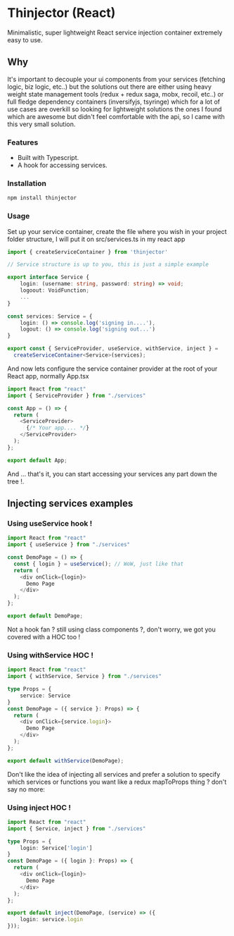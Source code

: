 # Thinjector (React)

Minimalistic, super lightweight React service injection container extremely easy to use.

## Why
It's important to decouple your ui components from your services (fetching logic, biz logic, etc..) but the solutions out there are either using heavy weight state management tools (redux + redux saga, mobx, recoil, etc..) or full fledge dependency containers (inversifyjs, 
tsyringe) which for a lot of use cases are overkill so looking for lightweight solutions the ones I found which are awesome but didn't feel comfortable with the api, so I came with this very small solution.
### Features
- Built with Typescript.
- A hook for accessing services.

### Installation

```bash
npm install thinjector
```

### Usage

Set up your service container, create the file where you wish in your project folder structure, I will put it on src/services.ts in my react app
```typescript
import { createServiceContainer } from 'thinjector'

// Service structure is up to you, this is just a simple example

export interface Service {
    login: (username: string, password: string) => void;
    logoout: VoidFunction;
    ...
} 

const services: Service = {
    login: () => console.log('signing in....'),
    logout: () => console.log('signing out...')
}

export const { ServiceProvider, useService, withService, inject } =
  createServiceContainer<Service>(services);
```

And now lets configure the service container provider at the root of your React app, normally App.tsx

```typescript
import React from "react"
import { ServiceProvider } from "./services"

const App = () => {
  return (
    <ServiceProvider>
      {/* Your app.... */}
    </ServiceProvider>
  );
};

export default App;
```
And ... that's it, you can start accessing your services any part down the tree !.
## Injecting services examples
### Using useService hook !
```typescript
import React from "react"
import { useService } from "./services"

const DemoPage = () => {
  const { login } = useService(); // WoW, just like that
  return (
    <div onClick={login}>
      Demo Page
    </div>
  );
};

export default DemoPage;
```

Not a hook fan ? still using class components ?, don't worry, we got you covered with a HOC too !
### Using withService HOC !
```typescript
import React from "react"
import { withService, Service } from "./services"

type Props = {
    service: Service
}
const DemoPage = ({ service }: Props) => {
  return (
    <div onClick={service.login}>
      Demo Page
    </div>
  );
};

export default withService(DemoPage);
```
Don't like the idea of injecting all services and prefer a solution to specify which services or functions you want like a redux mapToProps thing ? don't say no more:
### Using inject HOC !
```typescript
import React from "react"
import { Service, inject } from "./services"

type Props = {
    login: Service['login']
}
const DemoPage = ({ login }: Props) => {
  return (
    <div onClick={login}>
      Demo Page
    </div>
  );
};

export default inject(DemoPage, (service) => ({
    login: service.login
}));
```
